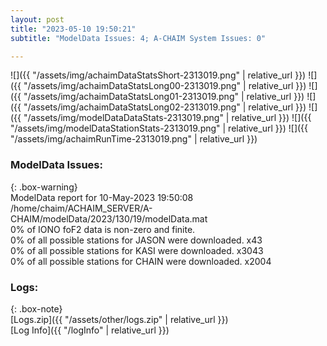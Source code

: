 ```yaml
---
layout: post
title: "2023-05-10 19:50:21"
subtitle: "ModelData Issues: 4; A-CHAIM System Issues: 0"

---
```


![]({{ "/assets/img/achaimDataStatsShort-2313019.png" | relative_url }})
![]({{ "/assets/img/achaimDataStatsLong00-2313019.png" | relative_url }})
![]({{ "/assets/img/achaimDataStatsLong01-2313019.png" | relative_url }})
![]({{ "/assets/img/achaimDataStatsLong02-2313019.png" | relative_url }})
![]({{ "/assets/img/modelDataDataStats-2313019.png" | relative_url }})
![]({{ "/assets/img/modelDataStationStats-2313019.png" | relative_url }})
![]({{ "/assets/img/achaimRunTime-2313019.png" | relative_url }})


### ModelData Issues:  
  
{: .box-warning}  
 ModelData report for 10-May-2023 19:50:08   
 /home/chaim/ACHAIM_SERVER/A-CHAIM/modelData/2023/130/19/modelData.mat   
 0% of IONO foF2 data is non-zero and finite.   
 0% of all possible stations for JASON were downloaded. x43   
 0% of all possible stations for KASI were downloaded. x3043   
 0% of all possible stations for CHAIN were downloaded. x2004   
  


### Logs:  
  
{: .box-note}  
[Logs.zip]({{ "/assets/other/logs.zip" | relative_url }})  
[Log Info]({{ "/logInfo" | relative_url }})  
